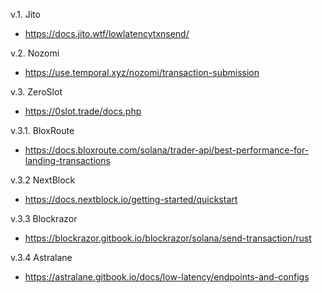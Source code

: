 v.1. Jito
- https://docs.jito.wtf/lowlatencytxnsend/

v.2. Nozomi
- https://use.temporal.xyz/nozomi/transaction-submission

v.3. ZeroSlot
- https://0slot.trade/docs.php

v.3.1. BloxRoute
- https://docs.bloxroute.com/solana/trader-api/best-performance-for-landing-transactions

v.3.2 NextBlock
- https://docs.nextblock.io/getting-started/quickstart

v.3.3 Blockrazor
- https://blockrazor.gitbook.io/blockrazor/solana/send-transaction/rust

v.3.4 Astralane
- https://astralane.gitbook.io/docs/low-latency/endpoints-and-configs